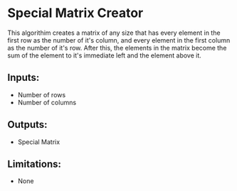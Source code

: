 # Special Matrix Creator

This algorithim creates a matrix of any size that has every element in the first row as the number of it's column, and every element in the first column as the number of it's row. After this, the elements in the matrix become the sum of the element to it's immediate left and the element above it. 

## Inputs:
- Number of rows
- Number of columns

## Outputs:
- Special Matrix

## Limitations:
- None
